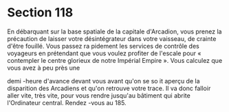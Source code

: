 # Section 118

En débarquant sur la base spatiale de la capitale d'Arcadion, vous
prenez la précaution de laisser votre désintégrateur dans votre
vaisseau, de crainte d'être fouillé. Vous passez ra pidement les
services de contrôle des voyageurs en prétendant que vous voulez
profiter de l'escale pour « contempler le centre glorieux de notre
Impérial Empire ». Vous calculez que vous avez à peu près une



demi -heure d'avance devant vous avant qu'on se so it aperçu de la
disparition des Arcadiens et qu'on retrouve votre trace. Il va donc
falloir aller vite, très vite, pour vous rendre jusqu'au bâtiment qui
abrite l'Ordinateur central. Rendez -vous au 185.